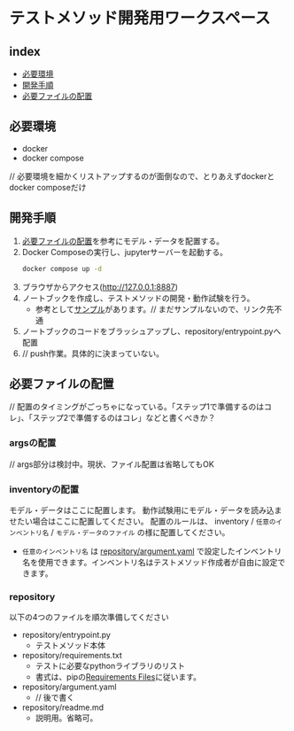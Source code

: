 # テストメソッド開発用ワークスペース

## index
* [必要環境](#必要環境)
* [開発手順](#開発手順)
* [必要ファイルの配置](#必要ファイルの配置)

## 必要環境
* docker
* docker compose

// 必要環境を細かくリストアップするのが面倒なので、とりあえずdockerとdocker composeだけ

## 開発手順
1. [必要ファイルの配置](#必要ファイルの配置)を参考にモデル・データを配置する。
2. Docker Composeの実行し、jupyterサーバーを起動する。
    ```sh
    docker compose up -d
    ```
3. ブラウザからアクセス(http://127.0.0.1:8887)
4. ノートブックを作成し、テストメソッドの開発・動作試験を行う。
   * 参考として[サンプル](http://)があります。// まだサンプルないので、リンク先不通
5. ノートブックのコードをブラッシュアップし、repository/entrypoint.pyへ配置
6. // push作業。具体的に決まっていない。


## 必要ファイルの配置
// 配置のタイミングがごっちゃになっている。「ステップ1で準備するのはコレ」、「ステップ2で準備するのはコレ」などと書くべきか？

### argsの配置
// args部分は検討中。現状、ファイル配置は省略してもOK

### inventoryの配置
モデル・データはここに配置します。
動作試験用にモデル・データを読み込ませたい場合はここに配置してください。
配置のルールは、
inventory / `任意のインベントリ名` / `モデル・データのファイル`
の様に配置してください。
* `任意のインベントリ名` は [repository/argument.yaml](#repository) で設定したインベントリ名を使用できます。インベントリ名はテストメソッド作成者が自由に設定できます。

### repository
以下の4つのファイルを順次準備してください
* repository/entrypoint.py
  * テストメソッド本体
* repository/requirements.txt
  * テストに必要なpythonライブラリのリスト
  * 書式は、pipの[Requirements Files](https://pip.pypa.io/en/latest/user_guide/#requirements-files)に従います。
* repository/argument.yaml
  * // 後で書く
* repository/readme.md
  * 説明用。省略可。
